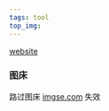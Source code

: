 ```yaml
---
tags: tool
top_img: 
---
```

[website](web\website.md)













### 图床

路过图床 [imgse.com](https://imgse.com/) 失效

